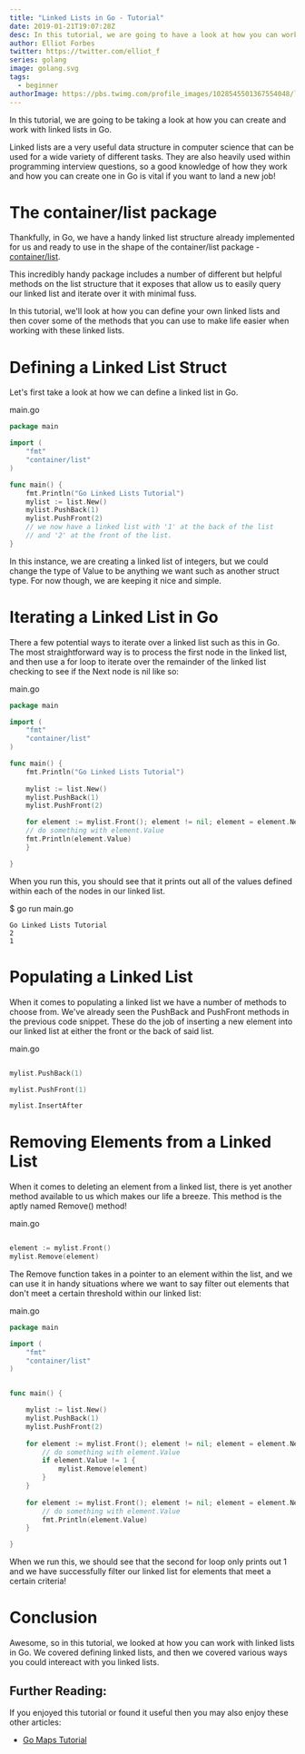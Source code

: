 ```yaml
---
title: "Linked Lists in Go - Tutorial"
date: 2019-01-21T19:07:28Z
desc: In this tutorial, we are going to have a look at how you can work with Linked Lists in the Go programming language
author: Elliot Forbes
twitter: https://twitter.com/elliot_f
series: golang
image: golang.svg
tags:
  - beginner
authorImage: https://pbs.twimg.com/profile_images/1028545501367554048/lzr43cQv_400x400.jpg
---
```


In this tutorial, we are going to be taking a look at how you can create and work with linked lists in Go.

Linked lists are a very useful data structure in computer science that can be used for a wide variety of different tasks. They are also heavily used within programming interview questions, so a good knowledge of how they work and how you can create one in Go is vital if you want to land a new job!

# The container/list package

Thankfully, in Go, we have a handy linked list structure already implemented for us and ready to use in the shape of the container/list package - [container/list](https://golang.org/pkg/container/list/).

This incredibly handy package includes a number of different but helpful methods on the list structure that it exposes that allow us to easily query our linked list and iterate over it with minimal fuss.

In this tutorial, we'll look at how you can define your own linked lists and then cover some of the methods that you can use to make life easier when working with these linked lists.

# Defining a Linked List Struct

Let's first take a look at how we can define a linked list in Go.

<div class="filename"> main.go </div>

```go
package main

import (
    "fmt"
    "container/list"
)

func main() {
    fmt.Println("Go Linked Lists Tutorial")
    mylist := list.New()
    mylist.PushBack(1)
    mylist.PushFront(2)
    // we now have a linked list with '1' at the back of the list
    // and '2' at the front of the list.
}
```

In this instance, we are creating a linked list of integers, but we could change the type of Value to be anything we want such as another struct type. For now though, we are keeping it nice and simple. 

# Iterating a Linked List in Go

There a few potential ways to iterate over a linked list such as this in Go. The most straightforward way is to process the first node in the linked list, and then use a for loop to iterate over the remainder of the linked list checking to see if the Next node is nil like so:

<div class="filename"> main.go </div>

```go
package main

import (
    "fmt"
    "container/list"
)

func main() {
    fmt.Println("Go Linked Lists Tutorial")
	
    mylist := list.New()
    mylist.PushBack(1)
    mylist.PushFront(2)

    for element := mylist.Front(); element != nil; element = element.Next() {
	// do something with element.Value
	fmt.Println(element.Value)
    }

}
```

When you run this, you should see that it prints out all of the values defined within each of the nodes in our linked list.

<div class="filename"> $ go run main.go </div>

```output
Go Linked Lists Tutorial
2
1
```

# Populating a Linked List

When it comes to populating a linked list we have a number of methods to choose from. We've already seen the PushBack and PushFront methods in the previous code snippet. These do the job of inserting a new element into our linked list at either the front or the back of said list.

<div class="filename"> main.go </div>

```go

mylist.PushBack(1)

mylist.PushFront(1)

mylist.InsertAfter

```

# Removing Elements from a Linked List

When it comes to deleting an element from a linked list, there is yet another method available to us which makes our life a breeze. This method is the aptly named Remove() method!

<div class="filename"> main.go </div>

```go

element := mylist.Front()
mylist.Remove(element)

```

The Remove function takes in a pointer to an element within the list, and we can use it in handy situations where we want to say filter out elements that don't meet a certain threshold within our linked list:

<div class="filename"> main.go </div>

```go
package main

import (
	"fmt"
	"container/list"
)


func main() {

	mylist := list.New()
	mylist.PushBack(1)
	mylist.PushFront(2)
	
	for element := mylist.Front(); element != nil; element = element.Next() {
		// do something with element.Value
		if element.Value != 1 {
			mylist.Remove(element)
		}
	}
	
	for element := mylist.Front(); element != nil; element = element.Next() {
		// do something with element.Value
		fmt.Println(element.Value)
	}

}
```

When we run this, we should see that the second for loop only prints out 1 and we have successfully filter our linked list for elements that meet a certain criteria!

# Conclusion

Awesome, so in this tutorial, we looked at how you can work with linked lists in Go. We covered defining linked lists, and then we covered various ways you could intereact with you linked lists. 

## Further Reading:

If you enjoyed this tutorial or found it useful then you may also enjoy these other articles:

* [Go Maps Tutorial](https://tutorialedge.net/golang/go-maps-tutorial/)
